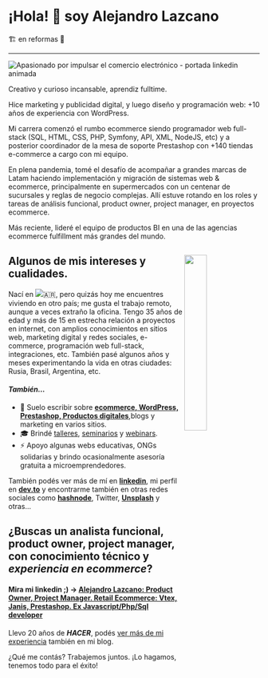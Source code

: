 # ¡Hola! 👋 soy Alejandro Lazcano

🏗️ en reformas 🚧

---

![Apasionado por impulsar el comercio electrónico - portada linkedin animada](https://github.com/user-attachments/assets/4a58282b-96bb-48e6-bd93-2821d074e8a8)


Creativo y curioso incansable, aprendiz fulltime.

Hice marketing y publicidad digital, y luego diseño y programación web: +10 años de experiencia con WordPress.

Mi carrera comenzó el rumbo ecommerce siendo programador web full-stack (SQL, HTML, CSS, PHP, Symfony, API, XML, NodeJS, etc) y a posterior coordinador de la mesa de soporte Prestashop con +140 tiendas e-commerce a cargo con mi equipo.

En plena pandemia, tomé el desafío de acompañar a grandes marcas de Latam haciendo implementación y migración de sistemas web & ecommerce, principalmente en supermercados con un centenar de sucursales y reglas de negocio complejas. Allí estuve rotando en los roles y tareas de análisis funcional, product owner, project manager, en proyectos ecommerce.

Más reciente, lideré el equipo de productos BI en una de las agencias ecommerce fulfillment más grandes del mundo.

## <img align="right" width="30%" src="https://media.giphy.com/media/yU0vrGBTI6TKg/giphy.gif">Algunos de mis intereses y cualidades.

Nací en <img src="https://icons.iconarchive.com/icons/wikipedia/flags/24/AR-Argentina-Flag-icon.png" />🇦🇷, pero quizás hoy me encuentres viviendo en otro país; me gusta el trabajo remoto, aunque a veces extraño la oficina. Tengo 35 años de edad y más de 15 en estrecha relación a proyectos en internet, con amplios conocimientos en sitios web, marketing digital y redes sociales, e-commerce, programación web full-stack, integraciones, etc. También pasé algunos años y meses experimentando la vida en otras ciudades: Rusia, Brasil, Argentina, etc.

#### _También..._ 
- 💬 Suelo escribir sobre **[ecommerce, WordPress, Prestashop, Productos digitales](https://lazcano.com.ar)**,blogs y marketing en varios sitios.
- 🎓 Brindé [talleres](http://cordoba.ir.ar/), [seminarios](https://www.facebook.com/events/573900942960933/) y [webinars](https://www.youtube.com/watch?v=xr5FlhpGekQ).
- ⚡ Apoyo algunas webs educativas, ONGs solidarias y brindo ocasionalmente asesoría gratuita a microemprendedores.

También podés ver más de mí en **[linkedin](https://linkedin.com/in/alejandrolazcano)**, mi perfil en **[dev.to](https://dev.to/alelazcano)** y encontrarme también en otras redes sociales como **[hashnode](https://alelazcano.hashnode.dev)**, Twitter, **[Unsplash](https://unsplash.com/@lazcano)** y otras...

## ¿Buscas un analista funcional, product owner, project manager, con conocimiento técnico y *experiencia en ecommerce*?

#### Mira mi linkedin ;) -> [Alejandro Lazcano: Product Owner, Project Manager. Retail Ecommerce: Vtex, Janis, Prestashop. Ex Javascript/Php/Sql developer](https://linkedin.com/in/alejandrolazcano)

Llevo 20 años de _**HACER**_, podés [ver más de mi experiencia](https://lazcano.com.ar) también en mi blog.


¿Qué me contás? Trabajemos juntos. ¡Lo hagamos, tenemos todo para el éxito!

